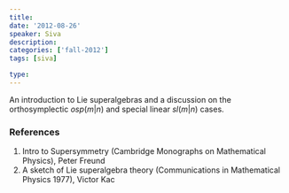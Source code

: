 ```yaml
---
title:
date: '2012-08-26'
speaker: Siva
description: 
categories: ['fall-2012']
tags: [siva]

type: 
---
```


An introduction to Lie superalgebras and a discussion on the orthosymplectic $osp(m|n)$ and special linear $sl(m|n)$  cases. 

### References
1. Intro to Supersymmetry (Cambridge Monographs on Mathematical Physics), Peter Freund
2. A sketch of Lie superalgebra theory (Communications in Mathematical Physics 1977), Victor Kac
